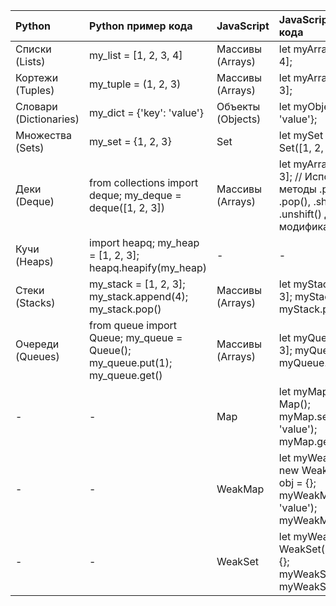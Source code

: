 | Python | Python пример кода | JavaScript | JavaScript пример кода |
| :-- | :-- | :-- | :-- |
| Списки (Lists) | my_list = [1, 2, 3, 4] | Массивы (Arrays) | let myArray = [1, 2, 3, 4]; |
| Кортежи (Tuples) | my_tuple = (1, 2, 3) | Массивы (Arrays) | let myArray = [1, 2, 3]; |
| Словари (Dictionaries) | my_dict = {'key': 'value'} | Объекты (Objects) | let myObject = {'key': 'value'}; |
| Множества (Sets) | my_set = {1, 2, 3} | Set | let mySet = new Set([1, 2, 3]); |
| Деки (Deque) | from collections import deque; my_deque = deque([1, 2, 3]) | Массивы (Arrays) | let myArray = [1, 2, 3]; // Используем методы .push(), .pop(), .shift(), .unshift() для модификации дека |
| Кучи (Heaps) | import heapq; my_heap = [1, 2, 3]; heapq.heapify(my_heap) | - | - |
| Стеки (Stacks) | my_stack = [1, 2, 3]; my_stack.append(4); my_stack.pop() | Массивы (Arrays) | let myStack = [1, 2, 3]; myStack.push(4); myStack.pop(); |
| Очереди (Queues) | from queue import Queue; my_queue = Queue(); my_queue.put(1); my_queue.get() | Массивы (Arrays) | let myQueue = [1, 2, 3]; myQueue.push(4); myQueue.shift(); |
| - | - | Map | let myMap = new Map(); myMap.set('key', 'value'); myMap.get('key'); |
| - | - | WeakMap | let myWeakMap = new WeakMap(); let obj = {}; myWeakMap.set(obj, 'value'); myWeakMap.get(obj); |
| - | - | WeakSet | let myWeakSet = new WeakSet(); let obj = {}; myWeakSet.add(obj); myWeakSet.has(obj); |
